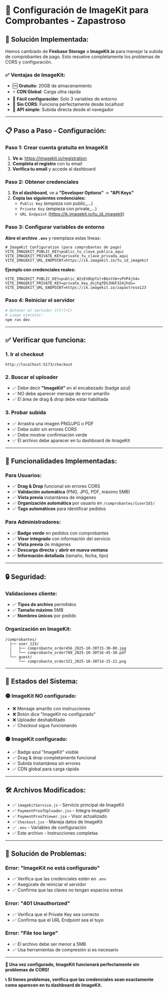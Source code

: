 # 🎯 Configuración de ImageKit para Comprobantes - Zapastroso

## 🚀 **Solución Implementada:**

Hemos cambiado de **Firebase Storage** a **ImageKit.io** para manejar la subida de comprobantes de pago. Esto resuelve completamente los problemas de CORS y configuración.

### ✅ **Ventajas de ImageKit:**
- 🆓 **Gratuito**: 20GB de almacenamiento
- ⚡ **CDN Global**: Carga ultra rápida
- 🔧 **Fácil configuración**: Solo 3 variables de entorno
- 🚫 **Sin CORS**: Funciona perfectamente desde localhost
- 📱 **API simple**: Subida directa desde el navegador

---

## 📋 **Paso a Paso - Configuración:**

### **Paso 1: Crear cuenta gratuita en ImageKit**

1. **Ve a:** https://imagekit.io/registration
2. **Completa el registro** con tu email
3. **Verifica tu email** y accede al dashboard

### **Paso 2: Obtener credenciales**

1. **En el dashboard**, ve a **"Developer Options"** → **"API Keys"**
2. **Copia las siguientes credenciales:**
   - `Public Key` (empieza con public_...)
   - `Private Key` (empieza con private_...)
   - `URL Endpoint` (https://ik.imagekit.io/tu_id_imagekit)

### **Paso 3: Configurar variables de entorno**

**Abre el archivo `.env`** y reemplaza estas líneas:

```env
# ImageKit Configuration (para comprobantes de pago)
VITE_IMAGEKIT_PUBLIC_KEY=public_tu_clave_publica_aqui
VITE_IMAGEKIT_PRIVATE_KEY=private_tu_clave_privada_aqui
VITE_IMAGEKIT_URL_ENDPOINT=https://ik.imagekit.io/tu_id_imagekit
```

**Ejemplo con credenciales reales:**
```env
VITE_IMAGEKIT_PUBLIC_KEY=public_W2zEV8UpTol+BUstVA+sPVP4jh4=
VITE_IMAGEKIT_PRIVATE_KEY=private_key_dsjhgfDSJHGF324jhds=
VITE_IMAGEKIT_URL_ENDPOINT=https://ik.imagekit.io/zapastroso123
```

### **Paso 4: Reiniciar el servidor**

```bash
# Detener el servidor (Ctrl+C)
# Luego ejecutar:
npm run dev
```

---

## ✅ **Verificar que funciona:**

### **1. Ir al checkout**
```
http://localhost:5173/checkout
```

### **2. Buscar el uploader**
- ✅ Debe decir **"ImageKit"** en el encabezado (badge azul)
- ✅ NO debe aparecer mensaje de error amarillo
- ✅ El área de drag & drop debe estar habilitada

### **3. Probar subida**
- ✅ Arrastra una imagen PNG/JPG o PDF
- ✅ Debe subir sin errores CORS
- ✅ Debe mostrar confirmación verde
- ✅ El archivo debe aparecer en tu dashboard de ImageKit

---

## 🔧 **Funcionalidades Implementadas:**

### **Para Usuarios:**
- ✅ **Drag & Drop** funcional sin errores CORS
- ✅ **Validación automática** (PNG, JPG, PDF, máximo 5MB)
- ✅ **Vista previa** instantánea de imágenes
- ✅ **Organización automática** por usuario en `/comprobantes/{userId}/`
- ✅ **Tags automáticos** para identificar pedidos

### **Para Administradores:**
- ✅ **Badge verde** en pedidos con comprobantes
- ✅ **Visor integrado** con información del servicio
- ✅ **Vista previa** de imágenes
- ✅ **Descarga directa** y **abrir en nueva ventana**
- ✅ **Información detallada** (tamaño, fecha, tipo)

---

## 🔒 **Seguridad:**

### **Validaciones cliente:**
- ✅ **Tipos de archivo** permitidos
- ✅ **Tamaño máximo** 5MB
- ✅ **Nombres únicos** por pedido

### **Organización en ImageKit:**
```
/comprobantes/
  ├── user_123/
  │   ├── comprobante_order456_2025-10-30T15-30-00.jpg
  │   └── comprobante_order789_2025-10-30T16-45-30.pdf
  └── guest/
      └── comprobante_order321_2025-10-30T14-15-22.png
```

---

## 🎯 **Estados del Sistema:**

### **🟡 ImageKit NO configurado:**
- ❌ Mensaje amarillo con instrucciones
- ❌ Botón dice "ImageKit no configurado"
- ❌ Uploader deshabilitado
- ✅ Checkout sigue funcionando

### **🟢 ImageKit configurado:**
- ✅ Badge azul "ImageKit" visible
- ✅ Drag & drop completamente funcional
- ✅ Subida instantánea sin errores
- ✅ CDN global para carga rápida

---

## 🛠️ **Archivos Modificados:**

- ✅ `imagekitService.js` - Servicio principal de ImageKit
- ✅ `PaymentProofUploader.jsx` - Integra ImageKit
- ✅ `PaymentProofViewer.jsx` - Visor actualizado
- ✅ `Checkout.jsx` - Maneja datos de ImageKit
- ✅ `.env` - Variables de configuración
- ✅ Este archivo - Instrucciones completas

---

## 🚨 **Solución de Problemas:**

### **Error: "ImageKit no está configurado"**
- ✅ Verifica que las credenciales estén en `.env`
- ✅ Asegúrate de reiniciar el servidor
- ✅ Confirma que las claves no tengan espacios extras

### **Error: "401 Unauthorized"**
- ✅ Verifica que el Private Key sea correcto
- ✅ Confirma que el URL Endpoint sea el tuyo

### **Error: "File too large"**
- ✅ El archivo debe ser menor a 5MB
- ✅ Usa herramientas de compresión si es necesario

---

**🎉 Una vez configurado, ImageKit funcionará perfectamente sin problemas de CORS!**

**📞 Si tienes problemas, verifica que las credenciales sean exactamente como aparecen en tu dashboard de ImageKit.**